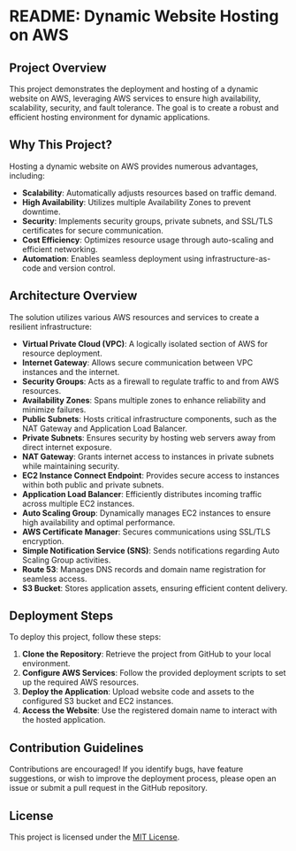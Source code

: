 # README: Dynamic Website Hosting on AWS

## Project Overview
This project demonstrates the deployment and hosting of a dynamic website on AWS, leveraging AWS services to ensure high availability, scalability, security, and fault tolerance. The goal is to create a robust and efficient hosting environment for dynamic applications.

## Why This Project?
Hosting a dynamic website on AWS provides numerous advantages, including:

- **Scalability**: Automatically adjusts resources based on traffic demand.
- **High Availability**: Utilizes multiple Availability Zones to prevent downtime.
- **Security**: Implements security groups, private subnets, and SSL/TLS certificates for secure communication.
- **Cost Efficiency**: Optimizes resource usage through auto-scaling and efficient networking.
- **Automation**: Enables seamless deployment using infrastructure-as-code and version control.

## Architecture Overview
The solution utilizes various AWS resources and services to create a resilient infrastructure:

- **Virtual Private Cloud (VPC)**: A logically isolated section of AWS for resource deployment.
- **Internet Gateway**: Allows secure communication between VPC instances and the internet.
- **Security Groups**: Acts as a firewall to regulate traffic to and from AWS resources.
- **Availability Zones**: Spans multiple zones to enhance reliability and minimize failures.
- **Public Subnets**: Hosts critical infrastructure components, such as the NAT Gateway and Application Load Balancer.
- **Private Subnets**: Ensures security by hosting web servers away from direct internet exposure.
- **NAT Gateway**: Grants internet access to instances in private subnets while maintaining security.
- **EC2 Instance Connect Endpoint**: Provides secure access to instances within both public and private subnets.
- **Application Load Balancer**: Efficiently distributes incoming traffic across multiple EC2 instances.
- **Auto Scaling Group**: Dynamically manages EC2 instances to ensure high availability and optimal performance.
- **AWS Certificate Manager**: Secures communications using SSL/TLS encryption.
- **Simple Notification Service (SNS)**: Sends notifications regarding Auto Scaling Group activities.
- **Route 53**: Manages DNS records and domain name registration for seamless access.
- **S3 Bucket**: Stores application assets, ensuring efficient content delivery.

## Deployment Steps
To deploy this project, follow these steps:

1. **Clone the Repository**: Retrieve the project from GitHub to your local environment.
2. **Configure AWS Services**: Follow the provided deployment scripts to set up the required AWS resources.
3. **Deploy the Application**: Upload website code and assets to the configured S3 bucket and EC2 instances.
4. **Access the Website**: Use the registered domain name to interact with the hosted application.

## Contribution Guidelines
Contributions are encouraged! If you identify bugs, have feature suggestions, or wish to improve the deployment process, please open an issue or submit a pull request in the GitHub repository.

## License
This project is licensed under the [MIT License](LICENSE).


